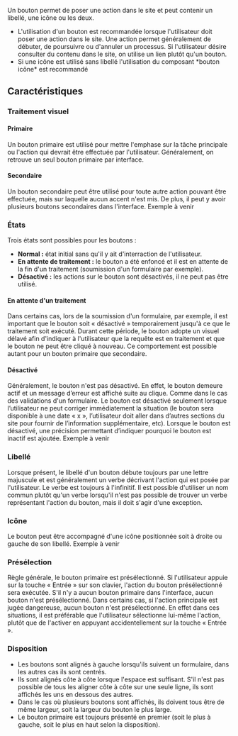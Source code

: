 Un bouton permet de poser une action dans le site et peut contenir un libellé, une icône ou les deux.

<modul-do>
    <ul>
        <li>L'utilisation d'un bouton est recommandée lorsque l'utilisateur doit poser une action dans le site. Une action permet généralement de débuter, de poursuivre ou d'annuler un processus. Si l'utilisateur désire consulter du contenu dans le site, on utilise un <modul-go name="m-link">lien</modul-go> plutôt qu'un bouton.</li>
        <li>Si une icône est utilisé sans libellé l'utilisation du composant <modul-go name="m-icon-button">*bouton icône*</modul-go> est recommandé</li>
    </ul>
</modul-do>

## Caractéristiques

### Traitement visuel
#### Primaire
Un bouton primaire est utilisé pour mettre l'emphase sur la tâche principale ou l'action qui devrait être effectuée par l'utilisateur. Généralement, on retrouve un seul bouton primaire par interface.

#### Secondaire
Un bouton secondaire peut être utilisé pour toute autre action pouvant être effectuée, mais sur laquelle aucun accent n'est mis. De plus, il peut y avoir plusieurs boutons secondaires dans l'interface.
<m-message class="m-u--margin-top" skin="light" state="information">Exemple à venir</m-message>

### États
Trois états sont possibles pour les boutons :
* **Normal&nbsp;:** état initial sans qu'il y ait d'interraction de l'utilisateur.
* **En attente de traitement&nbsp;:** le bouton a été enfoncé et il est en attente de la fin d'un traitement (soumission d'un formulaire par exemple).
* **Désactivé&nbsp;:** les actions sur le bouton sont désactivés, il ne peut pas être utilisé.

#### En attente d'un traitement
Dans certains cas, lors de la soumission d'un formulaire, par exemple, il est important que le bouton soit « désactivé » temporairement jusqu'à ce que le traitement soit exécuté. Durant cette période, le bouton adopte un visuel délavé afin d'indiquer à l'utilisateur que la requête est en traitement et que le bouton ne peut être cliqué à nouveau. Ce comportement est possible autant pour un bouton primaire que secondaire.

#### Désactivé
Généralement, le bouton n'est pas désactivé. En effet, le bouton demeure actif et un message d’erreur est affiché suite au clique. Comme dans le cas des validations d'un formulaire.
Le bouton est désactivé seulement lorsque l’utilisateur ne peut corriger immédiatement la situation (le bouton sera disponible à une date « x », l’utilisateur doit aller dans d’autres sections du site pour fournir de l’information supplémentaire, etc). Lorsque le bouton est désactivé, une précision permettant d’indiquer pourquoi le bouton est inactif est ajoutée.
<m-message class="m-u--margin-top" skin="light" state="information">Exemple à venir</m-message>

### Libellé
Lorsque présent, le libellé d'un bouton débute toujours par une lettre majuscule et est généralement un verbe décrivant l'action qui est posée par l'utilisateur. Le verbe est toujours à l'infinitif. Il est possible d'utiliser un nom commun plutôt qu'un verbe lorsqu'il n'est pas possible de trouver un verbe représentant l'action du bouton, mais il doit s'agir d'une exception.

### Icône
Le bouton peut être accompagné d'une icône positionnée soit à droite ou gauche de son libellé.
<m-message class="m-u--margin-top" skin="light" state="information">Exemple à venir</m-message>

### Présélection
Règle générale, le bouton primaire est présélectionné. Si l'utilisateur appuie sur la touche « Entrée » sur son clavier, l'action du bouton présélectionné sera exécutée. S'il n'y a aucun bouton primaire dans l'interface, aucun bouton n'est présélectionné.
Dans certains cas, si l'action principale est jugée dangereuse, aucun bouton n'est présélectionné. En effet dans ces situations, il est préférable que l'utilisateur sélectionne lui-même l'action, plutôt que de l'activer en appuyant accidentellement sur la touche « Entrée ».

### Disposition
* Les boutons sont alignés à gauche lorsqu'ils suivent un formulaire, dans les autres cas ils sont centrés.
* Ils sont alignés côte à côte lorsque l'espace est suffisant. S'il n'est pas possible de tous les aligner côte à côte sur une seule ligne, ils sont affichés les uns en dessous des autres.
* Dans le cas où plusieurs boutons sont affichés, ils doivent tous être de même largeur, soit la largeur du bouton le plus large.
* Le bouton primaire est toujours présenté en premier (soit le plus à gauche, soit le plus en haut selon la disposition).